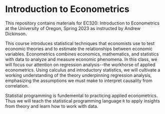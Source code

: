# Introduction to Econometrics

This repository contains materials for EC320: Introduction to Econometrics at the University of Oregon, Spring 2023 as instructed by Andrew Dickinson.

This course introduces statistical techniques that economists use to test economic theories and to estimate the relationships between economic variables. Econometrics combines economics, mathematics, and statistics with data to analyze and measure economic phenomena. In this class, we will focus our attention on regression analysis--the workhorse of applied econometrics. Using calculus and introductory statistics, we  will cultivate a working understanding of the theory underpinning regression analysis, emphasizing the assumptions we must make to interpret causality from correlation. 

Statistial programming is fundemental to practicing applied econometrics. Thus we will teach the statistical programming language `R` to apply insights from theory and learn how to work with data. 
